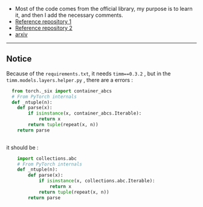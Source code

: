 
- Most of the code comes from the official library, my purpose is to learn it, and then I add the necessary comments.
- [Reference repository 1 ](https://github.com/facebookresearch/deit)
- [Reference repository 2 ](https://github.com/rwightman/pytorch-image-models/tree/master/timm/models)
- [arxiv](https://arxiv.org/abs/2012.12877)
---
## Notice
Because of the `requirements.txt`, it needs `timm==0.3.2` , but in the `timm.models.layers.helper.py` , there are a errors :
```python
  from torch._six import container_abcs
  # From PyTorch internals
  def _ntuple(n):
    def parse(x):
        if isinstance(x, container_abcs.Iterable):
            return x
        return tuple(repeat(x, n))
    return parse
  
```

it should be :

```python 
    import collections.abc
    # From PyTorch internals
    def _ntuple(n):
        def parse(x):
            if isinstance(x, collections.abc.Iterable):
                return x
            return tuple(repeat(x, n))
        return parse

```
